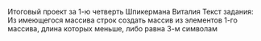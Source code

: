 Итоговый проект за 1-ю четверть Шпикермана Виталия
Текст задания: 
Из имеющегося массива строк создать массив из элементов 1-го массива, длина которых меньше, либо равна 3-м символам